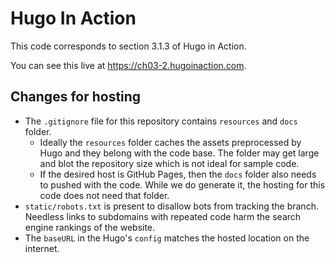 Hugo In Action
===============

This code corresponds to section 3.1.3 of Hugo in Action.

You can see this live at https://ch03-2.hugoinaction.com.

Changes for hosting
--------------------

* The `.gitignore` file for this repository contains `resources` and `docs` folder.
  * Ideally the `resources` folder caches the assets preprocessed by Hugo and they belong with the code base. The folder may get large and blot the repository size which is not ideal for sample code.
  * If the desired host is GitHub Pages, then the `docs` folder also needs to pushed with the code. While we do generate it, the hosting for this code does not need that folder.
* `static/robots.txt` is present to disallow bots from tracking the branch. Needless links to subdomains with repeated code harm the search engine rankings of the website.
* The `baseURL` in the Hugo's `config` matches the hosted location on the internet.

